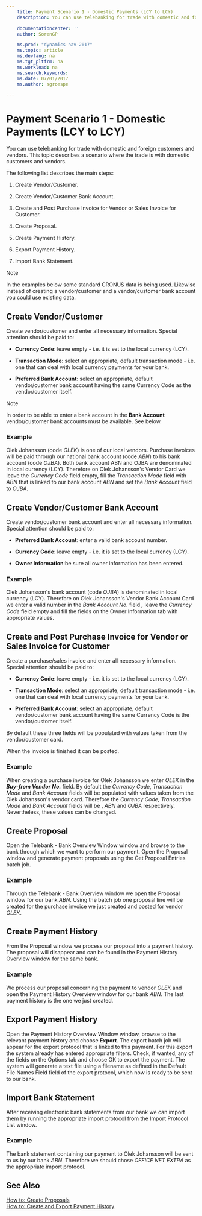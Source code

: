 ```yaml
---
    title: Payment Scenario 1 - Domestic Payments (LCY to LCY)
    description: You can use telebanking for trade with domestic and foreign customers and vendors. This topic describes a scenario where the trade is with domestic customers and vendors.

    documentationcenter: ''
    author: SorenGP

    ms.prod: "dynamics-nav-2017"
    ms.topic: article
    ms.devlang: na
    ms.tgt_pltfrm: na
    ms.workload: na
    ms.search.keywords:
    ms.date: 07/01/2017
    ms.author: sgroespe

---
```

# Payment Scenario 1 - Domestic Payments (LCY to LCY)
You can use telebanking for trade with domestic and foreign customers and vendors. This topic describes a scenario where the trade is with domestic customers and vendors.  

 The following list describes the main steps:  

1.  Create Vendor/Customer.  

2.  Create Vendor/Customer Bank Account.  

3.  Create and Post Purchase Invoice for Vendor or Sales Invoice for Customer.  

4.  Create Proposal.  

5.  Create Payment History.  

6.  Export Payment History.  

7.  Import Bank Statement.  

> [!NOTE]  
>  In the examples below some standard CRONUS data is being used. Likewise instead of creating a vendor/customer and a vendor/customer bank account you could use existing data.  

## Create Vendor/Customer  
 Create vendor/customer and enter all necessary information. Special attention should be paid to:  

-   **Currency Code**: leave empty - i.e. it is set to the local currency (LCY).  

-   **Transaction Mode**: select an appropriate, default transaction mode - i.e. one that can deal with local currency payments for your bank.  

-   **Preferred Bank Account**: select an appropriate, default vendor/customer bank account having the same Currency Code as the vendor/customer itself.  

> [!NOTE]  
>  In order to be able to enter a bank account in the **Bank Account** vendor/customer bank accounts must be available. See below.  

### Example  
 Olek Johansson (code *OLEK*) is one of our local vendors. Purchase invoices will be paid through our national bank account (code *ABN*) to his bank account (code *OJBA*). Both bank account ABN and OJBA are denominated in local currency (LCY). Therefore on Olek Johansson's Vendor Card we leave the *Currency Code* field empty, fill the *Transaction Mode* field with *ABN* that is linked to our bank account *ABN* and set the *Bank Account* field to *OJBA*.  

## Create Vendor/Customer Bank Account  
 Create vendor/customer bank account and enter all necessary information. Special attention should be paid to:  

-   **Preferred Bank Account**: enter a valid bank account number.  

-   **Currency Code**: leave empty - i.e. it is set to the local currency (LCY).  

-   **Owner Information**:be sure all owner information has been entered.  

### Example  
 Olek Johansson's bank account (code *OJBA*) is denominated in local currency (LCY). Therefore on Olek Johansson's Vendor Bank Account Card we enter a valid number in the *Bank Account No.* field *,* leave the *Currency Code* field empty and fill the fields on the Owner Information tab with appropriate values.  

## Create and Post Purchase Invoice for Vendor or Sales Invoice for Customer  
 Create a purchase/sales invoice and enter all necessary information. Special attention should be paid to:  

-   **Currency Code**: leave empty - i.e. it is set to the local currency (LCY).  

-   **Transaction Mode**: select an appropriate, default transaction mode - i.e. one that can deal with local currency payments for your bank.  

-   **Preferred Bank Account**: select an appropriate, default vendor/customer bank account having the same Currency Code is the vendor/customer itself.  

 By default these three fields will be populated with values taken from the vendor/customer card.  

 When the invoice is finished it can be posted.  

### Example  
 When creating a purchase invoice for Olek Johansson we enter *OLEK* in the ***Buy-from Vendor No.*** field. By default the *Currency Code*, *Transaction Mode* and *Bank Account* fields will be populated with values taken from the Olek Johansson's vendor card. Therefore the *Currency Code*, *Transaction Mode* and *Bank Account* fields will be *<empty>*, *ABN* and *OJBA* respectively. Nevertheless, these values can be changed.  

## Create Proposal  
 Open the Telebank - Bank Overview Window window and browse to the bank through which we want to perform our payment. Open the Proposal window and generate payment proposals using the Get Proposal Entries batch job.  

### Example  
 Through the Telebank - Bank Overview window we open the Proposal window for our bank *ABN*. Using the batch job one proposal line will be created for the purchase invoice we just created and posted for vendor *OLEK*.  

## Create Payment History  
 From the Proposal window we process our proposal into a payment history. The proposal will disappear and can be found in the Payment History Overview window for the same bank.  

### Example  
 We process our proposal concerning the payment to vendor *OLEK* and open the Payment History Overview window for our bank *ABN*. The last payment history is the one we just created.  

## Export Payment History  
 Open the Payment History Overview Window window, browse to the relevant payment history and choose **Export**. The export batch job will appear for the export protocol that is linked to this payment. For this export the system already has entered appropriate filters. Check, if wanted, any of the fields on the Options tab and choose OK to export the payment. The system will generate a text file using a filename as defined in the Default File Names Field field of the export protocol, which now is ready to be sent to our bank.  

## Import Bank Statement  
 After receiving electronic bank statements from our bank we can import them by running the appropriate import protocol from the Import Protocol List window.  

### Example  
 The bank statement containing our payment to Olek Johansson will be sent to us by our bank *ABN*. Therefore we should chose *OFFICE NET EXTRA* as the appropriate import protocol.  

## See Also  
 [How to: Create Proposals](how-to-create-proposals.md)   
 [How to: Create and Export Payment History](how-to-create-and-export-payment-history.md)
